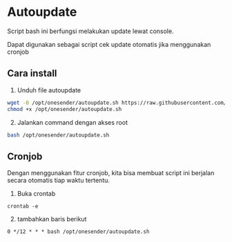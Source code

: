 # Autoupdate

Script bash ini berfungsi melakukan update lewat console.

Dapat digunakan sebagai script cek update otomatis jika menggunakan cronjob

## Cara install

1. Unduh file autoupdate
```bash
wget -O /opt/onesender/autoupdate.sh https://raw.githubusercontent.com/onesender/scripts/main/autoupdate/autoupdate.sh
chmod +x /opt/onesender/autoupdate.sh
```

2. Jalankan command dengan akses root
```bash
bash /opt/onesender/autoupdate.sh
```

## Cronjob
Dengan menggunakan fitur cronjob, kita bisa membuat script ini berjalan secara otomatis tiap waktu tertentu.

1. Buka crontab
```
crontab -e
```

2. tambahkan baris berikut
```
0 */12 * * * bash /opt/onesender/autoupdate.sh
```
